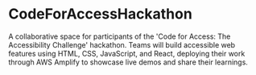 # CodeForAccessHackathon
A collaborative space for participants of the 'Code for Access: The Accessibility Challenge' hackathon. Teams will build accessible web features using HTML, CSS, JavaScript, and React, deploying their work through AWS Amplify to showcase live demos and share their learnings.
